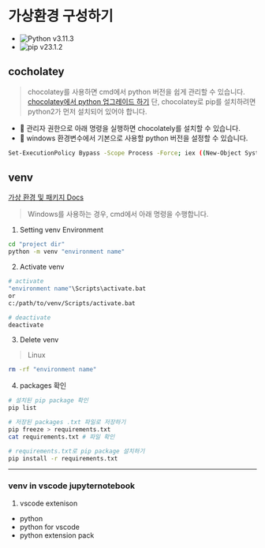# 가상환경 구성하기

- ![Python v3.11.3](https://img.shields.io/badge/python-v3.11-3670A0?style=flat&logo=python&logoColor=ffdd54)
- ![pip v23.1.2](https://img.shields.io/badge/python-v3.11-3670A0?style=flat&logo=python&logoColor=ffdd54)

## cocholatey

> chocolatey를 사용하면 cmd에서 python 버전을 쉽게 관리할 수 있습니다. [chocolatey에서 python 업그레이드 하기](https://linuxhint.com/update-python-windows/)
> 단, chocolatey로 pip를 설치하려면 python2가 먼저 설치되어 있어야 합니다.

- 🚧 관리자 권한으로 아래 명령을 실행하면 chocolately를 설치할 수 있습니다.
- 🚧 windows 환경변수에서 기본으로 사용할 python 버전을 설정할 수 있습니다.

```bash
Set-ExecutionPolicy Bypass -Scope Process -Force; iex ((New-Object System.Net.WebClient).DownloadString('https://chocolatey.org/install.ps1'))
```

## venv

[가상 환경 및 패키지 Docs](https://docs.python.org/ko/3/tutorial/venv.html)

> Windows를 사용하는 경우, cmd에서 아래 명령을 수행합니다.

1. Setting venv Environment

```bash
cd "project dir"
python -m venv "environment name"
```

2. Activate venv

```bash
# activate
"environment name"\Scripts\activate.bat
or
c:/path/to/venv/Scripts/activate.bat

# deactivate
deactivate
```

3. Delete venv

> Linux

```bash
rm -rf "environment name"
```

4. packages 확인

```bash
# 설치된 pip package 확인
pip list

# 저장된 packages .txt 파일로 저장하기
pip freeze > requirements.txt
cat requirements.txt # 파일 확인

# requirements.txt로 pip package 설치하기
pip install -r requirements.txt
```

---

### venv in vscode jupyternotebook

1. vscode extenison

- python
- python for vscode
- python extension pack
